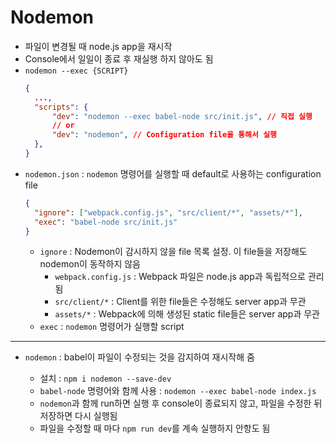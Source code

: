 # Nodemon

- 파일이 변경될 때 node.js app을 재시작
- Console에서 일일이 종료 후 재실행 하지 않아도 됨
- `nodemon --exec {SCRIPT}`
  ```json
  {
    ...,
    "scripts": {
        "dev": "nodemon --exec babel-node src/init.js", // 직접 실행
        // or
        "dev": "nodemon", // Configuration file을 통해서 실행
    },
  }
  ```
- `nodemon.json` : `nodemon` 명령어를 실행할 때 default로 사용하는 configuration file
  ```json
  {
    "ignore": ["webpack.config.js", "src/client/*", "assets/*"],
    "exec": "babel-node src/init.js"
  }
  ```
  - `ignore` : Nodemon이 감시하지 않을 file 목록 설정. 이 file들을 저장해도 nodemon이 동작하지 않음
    - `webpack.config.js` : Webpack 파일은 node.js app과 독립적으로 관리됨
    - `src/client/*` : Client를 위한 file들은 수정해도 server app과 무관
    - `assets/*` : Webpack에 의해 생성된 static file들은 server app과 무관
  - `exec` : `nodemon` 명령어가 실행할 script

---

- `nodemon` : babel이 파일이 수정되는 것을 감지하여 재시작해 줌

  - 설치 : `npm i nodemon --save-dev`
  - `babel-node` 명령어와 함께 사용 : `nodemon --exec babel-node index.js`
  - `nodemon`과 함께 run하면 실행 후 console이 종료되지 않고, 파일을 수정한 뒤 저장하면 다시 실행됨
  - 파일을 수정할 때 마다 `npm run dev`를 계속 실행하지 안항도 됨

  ```

  ```
